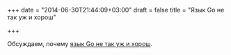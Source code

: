 +++
date = "2014-06-30T21:44:09+03:00"
draft = false
title = "Язык Go не так уж и хорош"

+++

<p>Обсуждаем, почему <a href="http://yager.io/programming/go.html">язык Go не так уж и хорош</a>.</p>

